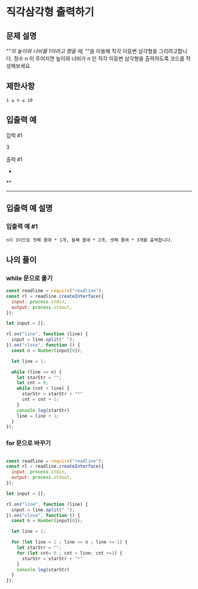 # 직각삼각형 출력하기

## 문제 설명

"*"의 높이와 너비를 1이라고 했을 때, "*"을 이용해 직각 이등변 삼각형을 그리려고합니다. 정수 n 이 주어지면 높이와 너비가 n 인 직각 이등변 삼각형을 출력하도록 코드를 작성해보세요.

## 제한사항

    1 ≤ n ≤ 10

## 입출력 예

입력 #1

3

출력 #1

*
**
***

## 입출력 예 설명

### 입출력 예 #1

    n이 3이므로 첫째 줄에 * 1개, 둘째 줄에 * 2개, 셋째 줄에 * 3개를 출력합니다.

## 나의 풀이

### while 문으로 풀기 

``` js
const readline = require("readline");
const rl = readline.createInterface({
  input: process.stdin,
  output: process.stdout,
});

let input = [];

rl.on("line", function (line) {
  input = line.split(" ");
}).on("close", function () {
  const n = Number(input[0]);

  let line = 1;

  while (line <= n) {
    let starStr = "";
    let cnt = 0;
    while (cnt < line) {
      starStr = starStr + "*"
      cnt = cnt + 1;
    }
    console.log(starStr)
    line = line + 1;
  }
});
```

### for 문으로 바꾸기 

```js 

const readline = require("readline");
const rl = readline.createInterface({
  input: process.stdin,
  output: process.stdout,
});

let input = [];

rl.on("line", function (line) {
  input = line.split(" ");
}).on("close", function () {
  const n = Number(input[0]);

  let line = 1;

  for (let line = 1 ; line <= n ; line += 1) {
    let starStr = "";
    for (let cnt= 0 ; cnt < line; cnt +=1) {
      starStr = starStr + "*"
    }
    console.log(starStr)
  }
});
```

